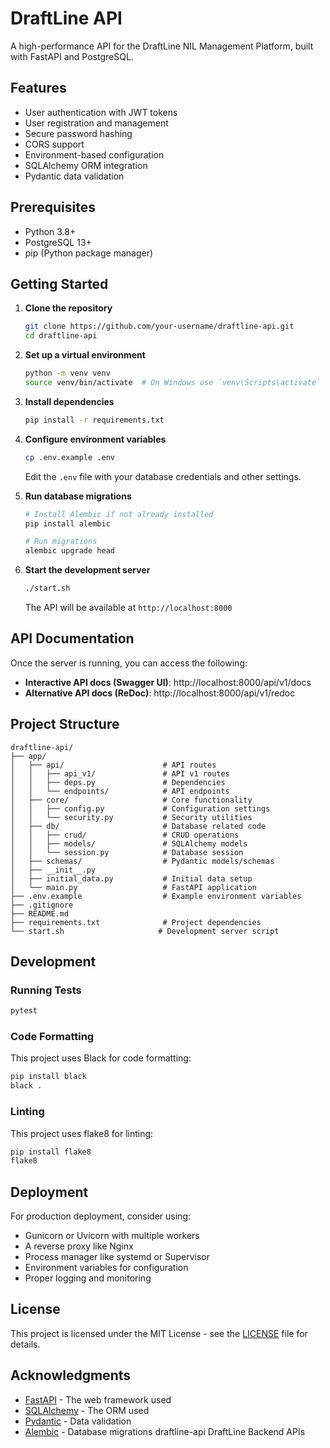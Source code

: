 # DraftLine API

A high-performance API for the DraftLine NIL Management Platform, built with FastAPI and PostgreSQL.

## Features

- User authentication with JWT tokens
- User registration and management
- Secure password hashing
- CORS support
- Environment-based configuration
- SQLAlchemy ORM integration
- Pydantic data validation

## Prerequisites

- Python 3.8+
- PostgreSQL 13+
- pip (Python package manager)

## Getting Started

1. **Clone the repository**
   ```bash
   git clone https://github.com/your-username/draftline-api.git
   cd draftline-api
   ```

2. **Set up a virtual environment**
   ```bash
   python -m venv venv
   source venv/bin/activate  # On Windows use `venv\Scripts\activate`
   ```

3. **Install dependencies**
   ```bash
   pip install -r requirements.txt
   ```

4. **Configure environment variables**
   ```bash
   cp .env.example .env
   ```
   Edit the `.env` file with your database credentials and other settings.

5. **Run database migrations**
   ```bash
   # Install Alembic if not already installed
   pip install alembic
   
   # Run migrations
   alembic upgrade head
   ```

6. **Start the development server**
   ```bash
   ./start.sh
   ```
   The API will be available at `http://localhost:8000`

## API Documentation

Once the server is running, you can access the following:

- **Interactive API docs (Swagger UI)**: http://localhost:8000/api/v1/docs
- **Alternative API docs (ReDoc)**: http://localhost:8000/api/v1/redoc

## Project Structure

```
draftline-api/
├── app/
│   ├── api/                      # API routes
│   │   ├── api_v1/               # API v1 routes
│   │   ├── deps.py               # Dependencies
│   │   └── endpoints/            # API endpoints
│   ├── core/                     # Core functionality
│   │   ├── config.py             # Configuration settings
│   │   └── security.py           # Security utilities
│   ├── db/                       # Database related code
│   │   ├── crud/                 # CRUD operations
│   │   ├── models/               # SQLAlchemy models
│   │   └── session.py            # Database session
│   ├── schemas/                  # Pydantic models/schemas
│   ├── __init__.py
│   ├── initial_data.py           # Initial data setup
│   └── main.py                   # FastAPI application
├── .env.example                  # Example environment variables
├── .gitignore
├── README.md
├── requirements.txt              # Project dependencies
└── start.sh                     # Development server script
```

## Development

### Running Tests

```bash
pytest
```

### Code Formatting

This project uses Black for code formatting:

```bash
pip install black
black .
```

### Linting

This project uses flake8 for linting:

```bash
pip install flake8
flake8
```

## Deployment

For production deployment, consider using:

- Gunicorn or Uvicorn with multiple workers
- A reverse proxy like Nginx
- Process manager like systemd or Supervisor
- Environment variables for configuration
- Proper logging and monitoring

## License

This project is licensed under the MIT License - see the [LICENSE](LICENSE) file for details.

## Acknowledgments

- [FastAPI](https://fastapi.tiangolo.com/) - The web framework used
- [SQLAlchemy](https://www.sqlalchemy.org/) - The ORM used
- [Pydantic](https://pydantic-docs.helpmanual.io/) - Data validation
- [Alembic](https://alembic.sqlalchemy.org/) - Database migrations draftline-api
DraftLine Backend APIs

